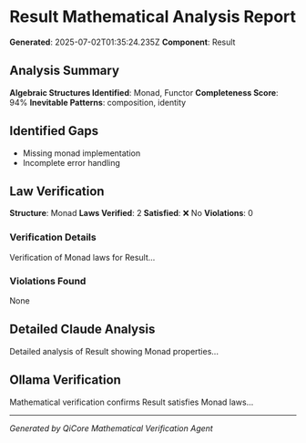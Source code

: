 # Result<T> Mathematical Analysis Report

**Generated**: 2025-07-02T01:35:24.235Z
**Component**: Result<T>

## Analysis Summary

**Algebraic Structures Identified**: Monad, Functor
**Completeness Score**: 94%
**Inevitable Patterns**: composition, identity

## Identified Gaps

- Missing monad implementation
- Incomplete error handling

## Law Verification

**Structure**: Monad
**Laws Verified**: 2
**Satisfied**: ❌ No
**Violations**: 0

### Verification Details
Verification of Monad laws for Result<T>...

### Violations Found
None


## Detailed Claude Analysis

Detailed analysis of Result<T> showing Monad properties...

## Ollama Verification

Mathematical verification confirms Result<T> satisfies Monad laws...

---
*Generated by QiCore Mathematical Verification Agent*
